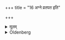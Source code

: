 +++
title = "16 अग्ने व्रतपत इति"

+++

<details><summary>मूलम्</summary>

अग्ने व्रतपत इति हुत्वा पश्चादग्नेरुदगग्रेषु दर्भेषु प्राङाचार्योऽवतिष्ठते १६
</details>

<details><summary>Oldenberg</summary>

16. Having sacrificed with (the Mantras which the student recites) 'Agni! Lord of the vow' (MB. I, 6, 9-13), the teacher stations himself to the west of the fire, on northward-pointed Darbha grass, facing the east.
</details>

